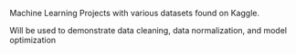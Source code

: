 Machine Learning Projects with various datasets found on Kaggle.

Will be used to demonstrate data cleaning, data normalization, and model optimization
